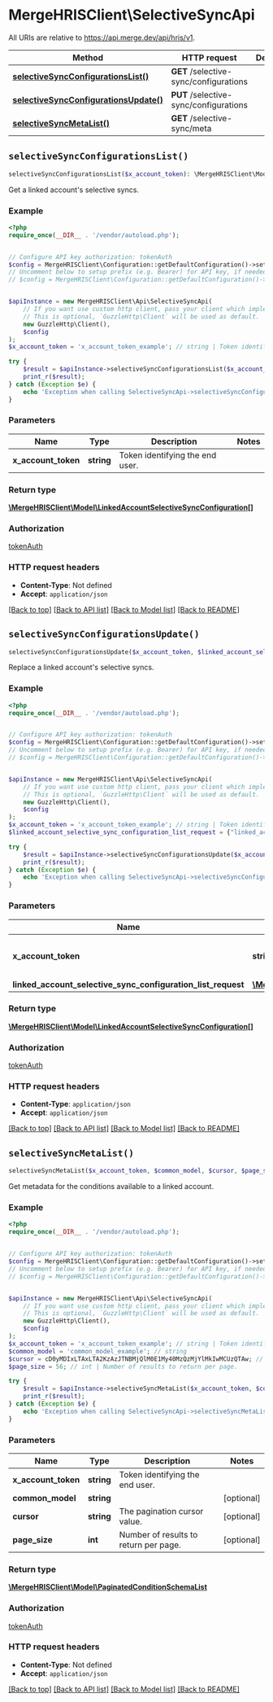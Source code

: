 # MergeHRISClient\SelectiveSyncApi

All URIs are relative to https://api.merge.dev/api/hris/v1.

Method | HTTP request | Description
------------- | ------------- | -------------
[**selectiveSyncConfigurationsList()**](SelectiveSyncApi.md#selectiveSyncConfigurationsList) | **GET** /selective-sync/configurations | 
[**selectiveSyncConfigurationsUpdate()**](SelectiveSyncApi.md#selectiveSyncConfigurationsUpdate) | **PUT** /selective-sync/configurations | 
[**selectiveSyncMetaList()**](SelectiveSyncApi.md#selectiveSyncMetaList) | **GET** /selective-sync/meta | 


## `selectiveSyncConfigurationsList()`

```php
selectiveSyncConfigurationsList($x_account_token): \MergeHRISClient\Model\LinkedAccountSelectiveSyncConfiguration[]
```



Get a linked account's selective syncs.

### Example

```php
<?php
require_once(__DIR__ . '/vendor/autoload.php');


// Configure API key authorization: tokenAuth
$config = MergeHRISClient\Configuration::getDefaultConfiguration()->setApiKey('Authorization', 'YOUR_API_KEY');
// Uncomment below to setup prefix (e.g. Bearer) for API key, if needed
// $config = MergeHRISClient\Configuration::getDefaultConfiguration()->setApiKeyPrefix('Authorization', 'Bearer');


$apiInstance = new MergeHRISClient\Api\SelectiveSyncApi(
    // If you want use custom http client, pass your client which implements `GuzzleHttp\ClientInterface`.
    // This is optional, `GuzzleHttp\Client` will be used as default.
    new GuzzleHttp\Client(),
    $config
);
$x_account_token = 'x_account_token_example'; // string | Token identifying the end user.

try {
    $result = $apiInstance->selectiveSyncConfigurationsList($x_account_token);
    print_r($result);
} catch (Exception $e) {
    echo 'Exception when calling SelectiveSyncApi->selectiveSyncConfigurationsList: ', $e->getMessage(), PHP_EOL;
}
```

### Parameters

Name | Type | Description  | Notes
------------- | ------------- | ------------- | -------------
 **x_account_token** | **string**| Token identifying the end user. |

### Return type

[**\MergeHRISClient\Model\LinkedAccountSelectiveSyncConfiguration[]**](../Model/LinkedAccountSelectiveSyncConfiguration.md)

### Authorization

[tokenAuth](../../README.md#tokenAuth)

### HTTP request headers

- **Content-Type**: Not defined
- **Accept**: `application/json`

[[Back to top]](#) [[Back to API list]](../../README.md#endpoints)
[[Back to Model list]](../../README.md#models)
[[Back to README]](../../README.md)

## `selectiveSyncConfigurationsUpdate()`

```php
selectiveSyncConfigurationsUpdate($x_account_token, $linked_account_selective_sync_configuration_list_request): \MergeHRISClient\Model\LinkedAccountSelectiveSyncConfiguration[]
```



Replace a linked account's selective syncs.

### Example

```php
<?php
require_once(__DIR__ . '/vendor/autoload.php');


// Configure API key authorization: tokenAuth
$config = MergeHRISClient\Configuration::getDefaultConfiguration()->setApiKey('Authorization', 'YOUR_API_KEY');
// Uncomment below to setup prefix (e.g. Bearer) for API key, if needed
// $config = MergeHRISClient\Configuration::getDefaultConfiguration()->setApiKeyPrefix('Authorization', 'Bearer');


$apiInstance = new MergeHRISClient\Api\SelectiveSyncApi(
    // If you want use custom http client, pass your client which implements `GuzzleHttp\ClientInterface`.
    // This is optional, `GuzzleHttp\Client` will be used as default.
    new GuzzleHttp\Client(),
    $config
);
$x_account_token = 'x_account_token_example'; // string | Token identifying the end user.
$linked_account_selective_sync_configuration_list_request = {"linked_account_conditons":[{"condition_schema_id":"123e4567-e89b-12d3-a456-426655440000","operator":"GREATER_THAN_OR_EQUAL","value":"2022-01-01T00:00:00Z"}]}; // \MergeHRISClient\Model\LinkedAccountSelectiveSyncConfigurationListRequest

try {
    $result = $apiInstance->selectiveSyncConfigurationsUpdate($x_account_token, $linked_account_selective_sync_configuration_list_request);
    print_r($result);
} catch (Exception $e) {
    echo 'Exception when calling SelectiveSyncApi->selectiveSyncConfigurationsUpdate: ', $e->getMessage(), PHP_EOL;
}
```

### Parameters

Name | Type | Description  | Notes
------------- | ------------- | ------------- | -------------
 **x_account_token** | **string**| Token identifying the end user. |
 **linked_account_selective_sync_configuration_list_request** | [**\MergeHRISClient\Model\LinkedAccountSelectiveSyncConfigurationListRequest**](../Model/LinkedAccountSelectiveSyncConfigurationListRequest.md)|  |

### Return type

[**\MergeHRISClient\Model\LinkedAccountSelectiveSyncConfiguration[]**](../Model/LinkedAccountSelectiveSyncConfiguration.md)

### Authorization

[tokenAuth](../../README.md#tokenAuth)

### HTTP request headers

- **Content-Type**: `application/json`
- **Accept**: `application/json`

[[Back to top]](#) [[Back to API list]](../../README.md#endpoints)
[[Back to Model list]](../../README.md#models)
[[Back to README]](../../README.md)

## `selectiveSyncMetaList()`

```php
selectiveSyncMetaList($x_account_token, $common_model, $cursor, $page_size): \MergeHRISClient\Model\PaginatedConditionSchemaList
```



Get metadata for the conditions available to a linked account.

### Example

```php
<?php
require_once(__DIR__ . '/vendor/autoload.php');


// Configure API key authorization: tokenAuth
$config = MergeHRISClient\Configuration::getDefaultConfiguration()->setApiKey('Authorization', 'YOUR_API_KEY');
// Uncomment below to setup prefix (e.g. Bearer) for API key, if needed
// $config = MergeHRISClient\Configuration::getDefaultConfiguration()->setApiKeyPrefix('Authorization', 'Bearer');


$apiInstance = new MergeHRISClient\Api\SelectiveSyncApi(
    // If you want use custom http client, pass your client which implements `GuzzleHttp\ClientInterface`.
    // This is optional, `GuzzleHttp\Client` will be used as default.
    new GuzzleHttp\Client(),
    $config
);
$x_account_token = 'x_account_token_example'; // string | Token identifying the end user.
$common_model = 'common_model_example'; // string
$cursor = cD0yMDIxLTAxLTA2KzAzJTNBMjQlM0E1My40MzQzMjYlMkIwMCUzQTAw; // string | The pagination cursor value.
$page_size = 56; // int | Number of results to return per page.

try {
    $result = $apiInstance->selectiveSyncMetaList($x_account_token, $common_model, $cursor, $page_size);
    print_r($result);
} catch (Exception $e) {
    echo 'Exception when calling SelectiveSyncApi->selectiveSyncMetaList: ', $e->getMessage(), PHP_EOL;
}
```

### Parameters

Name | Type | Description  | Notes
------------- | ------------- | ------------- | -------------
 **x_account_token** | **string**| Token identifying the end user. |
 **common_model** | **string**|  | [optional]
 **cursor** | **string**| The pagination cursor value. | [optional]
 **page_size** | **int**| Number of results to return per page. | [optional]

### Return type

[**\MergeHRISClient\Model\PaginatedConditionSchemaList**](../Model/PaginatedConditionSchemaList.md)

### Authorization

[tokenAuth](../../README.md#tokenAuth)

### HTTP request headers

- **Content-Type**: Not defined
- **Accept**: `application/json`

[[Back to top]](#) [[Back to API list]](../../README.md#endpoints)
[[Back to Model list]](../../README.md#models)
[[Back to README]](../../README.md)
